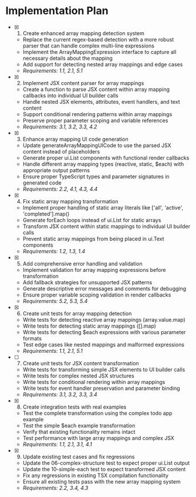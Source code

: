 # Implementation Plan

- [x] 1. Create enhanced array mapping detection system



  - Replace the current regex-based detection with a more robust parser that can handle complex multi-line expressions
  - Implement the ArrayMappingExpression interface to capture all necessary details about the mapping
  - Add support for detecting nested array mappings and edge cases
  - _Requirements: 1.1, 2.1, 5.1_

- [x] 2. Implement JSX content parser for array mappings



  - Create a function to parse JSX content within array mapping callbacks into individual UI builder calls
  - Handle nested JSX elements, attributes, event handlers, and text content
  - Support conditional rendering patterns within array mappings
  - Preserve proper parameter scoping and variable references
  - _Requirements: 3.1, 3.2, 3.3, 4.2_

- [x] 3. Enhance array mapping UI code generation



  - Update generateArrayMappingUICode to use the parsed JSX content instead of placeholders
  - Generate proper ui.List components with functional render callbacks
  - Handle different array mapping types (reactive, static, $each) with appropriate output patterns
  - Ensure proper TypeScript types and parameter signatures in generated code
  - _Requirements: 2.2, 4.1, 4.3, 4.4_

- [x] 4. Fix static array mapping transformation




  - Implement proper handling of static array literals like ['all', 'active', 'completed'].map()
  - Generate forEach loops instead of ui.List for static arrays
  - Transform JSX content within static mappings to individual UI builder calls
  - Prevent static array mappings from being placed in ui.Text components
  - _Requirements: 1.2, 1.3, 1.4_

- [x] 5. Add comprehensive error handling and validation



  - Implement validation for array mapping expressions before transformation
  - Add fallback strategies for unsupported JSX patterns
  - Generate descriptive error messages and comments for debugging
  - Ensure proper variable scoping validation in render callbacks
  - _Requirements: 5.2, 5.3, 5.4_

- [x] 6. Create unit tests for array mapping detection


  - Write tests for detecting reactive array mappings (array.value.map)
  - Write tests for detecting static array mappings ([].map)
  - Write tests for detecting $each expressions with various parameter formats
  - Test edge cases like nested mappings and malformed expressions
  - _Requirements: 1.1, 2.1, 5.1_

- [ ] 7. Create unit tests for JSX content transformation



  - Write tests for transforming simple JSX elements to UI builder calls
  - Write tests for complex nested JSX structures
  - Write tests for conditional rendering within array mappings
  - Write tests for event handler preservation and parameter binding
  - _Requirements: 3.1, 3.2, 3.3, 3.4_

- [x] 8. Create integration tests with real examples



  - Test the complete transformation using the complex todo app example
  - Test the simple $each example transformation
  - Verify that existing functionality remains intact
  - Test performance with large array mappings and complex JSX
  - _Requirements: 1.1, 2.1, 3.1, 4.1_

- [x] 9. Update existing test cases and fix regressions




  - Update the 06-complex-structure test to expect proper ui.List output
  - Update the 10-simple-each test to expect transformed JSX content
  - Fix any regressions in existing TSX compilation functionality
  - Ensure all existing tests pass with the new array mapping system
  - _Requirements: 2.2, 3.4, 4.3_